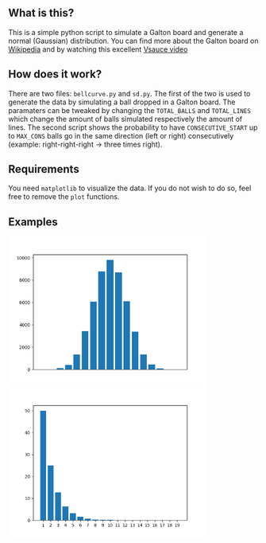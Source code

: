 What is this?
------------------------------------
This is a simple python script to simulate a Galton board and generate a normal (Gaussian) distribution.
You can find more about the Galton board on [Wikipedia](https://en.wikipedia.org/wiki/Bean_machine) and by watching this excellent [Vsauce video](https://www.youtube.com/watch?v=UCmPmkHqHXk)

How does it work?
------------------------------------

There are two files: ```bellcurve.py``` and ```sd.py```. The first of the two is used to generate the data by simulating a ball dropped in a Galton board. The paramaters can be tweaked by changing the `TOTAL_BALLS` and `TOTAL_LINES` which change the amount of balls simulated respectively the amount of lines. The second script shows the probability to have `CONSECUTIVE_START` up to `MAX_CONS` balls go in the same direction (left or right) consecutively (example: right-right-right -> three times right).

Requirements
------------------------------------
You need ```matplotlib``` to visualize the data. If you do not wish to do so, feel free to remove the `plot` functions.

Examples
------------------------------------
<img src="/img/Figure_1.png" height="300"> <img src="/img/Figure_2.png" height="300">

